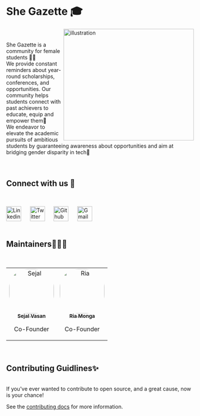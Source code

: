 # She Gazette 🎓
<img align="right" alt ="illustration" width ="350px" height="300px" src = "https://user-images.githubusercontent.com/69964629/122722069-f276e800-d28e-11eb-8153-9e6767c8fe7a.jpg">
<br>
<br>
She Gazette is a community for female students 🙋‍♀️<br>
We provide constant reminders about year-round scholarships, conferences, and opportunities. Our community helps students connect with past achievers to educate, equip and empower them📅<br>
We endeavor to elevate the academic pursuits of ambitious students by guaranteeing awareness about opportunities and aim at bridging gender disparity in tech🎯<br><br><br>

## Connect with us 🙌
<br>

[<img src="https://github.com/TheDudeThatCode/TheDudeThatCode/blob/master/Assets/Linkedin.svg" alt="Linkedin Logo" width="40">](https://www.linkedin.com/company/she-gazette/about/?viewAsMember=true) &nbsp;&nbsp;&nbsp;&nbsp;   [<img src="https://github.com/TheDudeThatCode/TheDudeThatCode/blob/master/Assets/Twitter.svg" alt="Twitter Logo" width="40">](https://twitter.com/shegazette)  &nbsp;&nbsp;&nbsp;&nbsp; 
[<img src="https://cdn.svgporn.com/logos/github-icon.svg" alt="Github logo" width="40">](https://github.com/SheGazette) &nbsp;&nbsp;&nbsp;&nbsp;  [<img src="https://github.com/TheDudeThatCode/TheDudeThatCode/blob/master/Assets/Gmail.svg" alt="Gmail logo" height="40">](mailto:shegazette@gmail.com)<br><br>


## Maintainers👩🏻‍🎓
<br>
<table>
<tr>
<td align="center"><a href="https://github.com/sejalvasan"><img src="https://user-images.githubusercontent.com/69964629/122727671-e68e2480-d294-11eb-8fc1-42adf11120e0.jpg" width="120px;" alt="Sejal"  style="border-radius: 50px" /><br /><sub><b>Sejal Vasan</b></sub></a><br /><p>Co-Founder</p></td>

<td align="center"><a href="https://github.com/Ria700"><img src="https://user-images.githubusercontent.com/69964629/122727998-48e72500-d295-11eb-9f00-6db25a8270da.png" width="120px;" alt="Ria"  style="border-radius: 50px" /><br /><sub><b>Ria Monga</b></sub></a><br /><p>Co-Founder</p></td>

</tr>
</table><br>

## Contributing Guidlines✨
<br>
If you've ever wanted to contribute to open source, and a great cause, now is your chance!

See the [contributing docs](https://github.com/SheGazette/SheGazetteWebsite/blob/Patch-1/Contribution.md) for more information.
